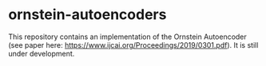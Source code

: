# ornstein-autoencoders

This repository contains an implementation of the Ornstein Autoencoder (see paper here: https://www.ijcai.org/Proceedings/2019/0301.pdf). It is still under development.
